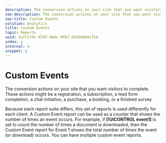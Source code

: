 ```yaml
---
description: The conversion actions on your site that you want visitors to complete. These actions might be a registration, a subscription, a lead form completion, a chat initiation, a purchase, a booking, or a finished survey.
seo-description: The conversion actions on your site that you want visitors to complete. These actions might be a registration, a subscription, a lead form completion, a chat initiation, a purchase, a booking, or a finished survey.
seo-title: Custom Events
solution: Analytics
title: Custom Events
topic: Reports
uuid: 5afc574c-974f-4b6c-9fb7-03458d0ecf14
index: y
internal: n
snippet: y
---
```


# Custom Events

The conversion actions on your site that you want visitors to complete. These actions might be a registration, a subscription, a lead form completion, a chat initiation, a purchase, a booking, or a finished survey.

Because each report suite differs, this set of reports is used differently for each client. A Custom Event report can be used as a counter that shows the number of times an event occurs. For example, if **[!UICONTROL event1]** is set to count the number of times a document is downloaded, then the Custom Event report for Event 1 shows the total number of times the event (or download) occurs. You can have multiple custom event reports. 
